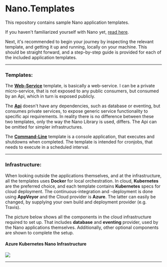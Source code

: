 # Nano.Templates
This repository contains sample Nano application templates.  
 
If you haven't familiarized yourself with Nano yet, [read here](https://github.com/Nano-Core/Nano.Library/blob/master/README.md).  

Next, it's recommended to begin your journey by inspecting the relevant template, and getting it up and running, locally on your machine. This should be straight forward, and a step-by-step guide is provided for each of the included application templates.

*** 

### Templates:
The **[Web-Service](https://github.com/Nano-Core/Nano.Templates/tree/master/Web/README.md)** template, is basically a web-service. I can be a private micro-service, that is not exposed to any public consumers, but consumed by an Api, which in turn is exposed publicly.  

The **[Api](https://github.com/Nano-Core/Nano.Templates/tree/master/Api/README.md)** doesn't have any dependencies, such as database or eventing, but consumes private services, to expose generic service functionality to specific api requirements. In reality there is no difference between these two templates, only the way the Nano Library is used, differs. The Api can be omitted for simpler infrastructures.  

The **[Command-Line](https://github.com/Nano-Core/Nano.Templates/tree/master/Console/README.md)** template is a console application, that executes and shutdowns when completed. The template is intended for cronjobs, that needs to execute in a scheduled interval.  

*** 

### Infrastructure:
When looking outside the applications themselves, and at the infrastructure, all the templates uses **Docker** for local orchestration. In cloud, **Kubernetes** are the preferred choice, and each template contains **Kubernetes** specs for cloud deployment. The continuous-integration and -deployment is done using **AppVeyor** and the Cloud provider is **Azure**. The latter can easily be changed, by supplying your own build and deployment provider (e.g. Travis).  

The picture below shows all the components in the cloud infrastructure required to set up. That includes **database** and **eventing** provider, used by the Nano applications themselves. Additionally, other optional components are shown to complete the setup. 

#### Azure Kubernetes Nano Infrastructure
<p align="left">
  <img src="https://raw.githubusercontent.com/wiki/Nano-Core/Nano.Templates/Images/Nano.Templates.Infrastructure.png">
</p>

***
